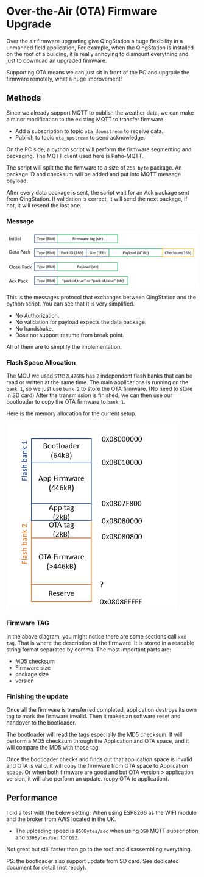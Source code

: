 # Over-the-Air (OTA) Firmware Upgrade

Over the air firmware upgrading give QingStation a huge flexibility in a unmanned field application, 
For example, when the QingStation is installed on the roof of a building, 
it is really annoying to dismount everything and just to download an upgraded firmware.

Supporting OTA means we can just sit in front of the PC and upgrade the firmware remotely, what a huge improvement! 

## Methods

Since we already support MQTT to publish the weather data, we can make a minor modification to the existing MQTT to transfer firmware.

- Add a subscription to topic `ota_downstream` to receive data.
- Publish to topic `ota_upstream` to send acknowledge.

On the PC side, a python script will perform the firmware segmenting and packaging. 
The MQTT client used here is Paho-MQTT. 

The script will split the the firmware to a size of `256 byte` package. 
An package ID and checksum will be added and put into MQTT message payload.

After every data package is sent, the script wait for an Ack package sent from QingStation. 
If validation is correct, it will send the next package, if not, it will resend the last one. 

### Message
![](figures/ota_messages.png)

This is the messages protocol that exchanges between QingStation and the python script. 
You can see that it is very simplified. 
- No Authorization. 
- No validation for payload expects the data package.
- No handshake.
- Dose not support resume from break point.

All of them are to simplify the implementation. 


### Flash Space Allocation

The MCU we used `STM32L476RG` has `2` independent flash banks that can be read or written at the same time.
The main applications is running on the `bank 1`, so we just use `bank 2` to store the OTA firmware. (No need to store in SD card)
After the transmission is finished, we can then use our bootloader to copy the OTA firmware to `bank 1`.

Here is the memory allocation for the current setup. 

![](figures/ota_flash_allocation.png)

### Firmware TAG

In the above diagram, you might notice there are some sections call `xxx tag`.
That is where the description of the firmware. It is stored in a readable string format separated by comma. 
The most important parts are:
- MD5 checksum
- Firmware size
- package size
- version

### Finishing the update

Once all the firmware is transferred completed, application destroys its own tag to mark the firmware invalid. 
Then it makes an software reset and handover to the bootloader.

The bootloader will read the tags especially the MD5 checksum.
It will perform a MD5 checksum through the Application and OTA space, and it will compare the MD5 with those tag. 

Once the bootloader checks and finds out that application space is invalid and OTA is valid, it will copy the firmware from OTA space to Application space. 
Or when both firmware are good and but OTA version > application version, it will also perform an update. (copy OTA to application).

## Performance

I did a test with the below setting:
When using ESP8266 as the WIFI module and the broker from AWS located in the UK. 
- The uploading speed is `850Bytes/sec` when using `QS0` MQTT subscription and `530Bytes/sec` for `QS2`.

Not great but still faster than go to the roof and disassembling everything.

PS: the bootloader also support update from SD card. See dedicated document for detail (not ready).





